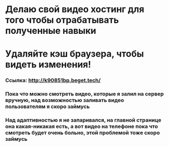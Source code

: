 # Делаю свой видео хостинг для того чтобы отрабатывать полученные навыки
# Удаляйте кэш браузера, чтобы видеть изменения!
### Ссылка: http://k90851bp.beget.tech/
### Пока что можно смотреть видео, которые я залил на сервер вручную, над возможностью заливать видео пользователям я скоро займусь
### Над адаптивностью я не запаривался, на главной странице она какая-никакая есть, а вот видео на телефоне пока что смотреть будет очень больно, этой проблемой тоже скоро займусь

